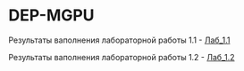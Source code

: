 # DEP-MGPU

Результаты ваполнения лабораторной работы 1.1 - [Лаб_1.1](Module1)

Результаты ваполнения лабораторной работы 1.2 - [Лаб_1.2](Module2)
